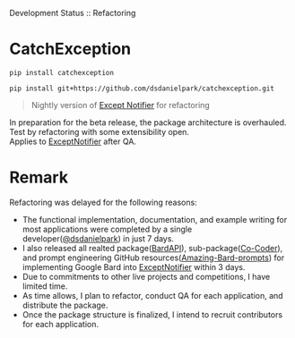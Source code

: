 Development Status :: Refactoring

# CatchException
```
pip install catchexception
```

```
pip install git+https://github.com/dsdanielpark/catchexception.git
```

> Nightly version of [Except Notifier](https://github.com/dsdanielpark/ExceptNotifier) for refactoring

In preparation for the beta release, the package architecture is overhauled. Test by refactoring with some extensibility open. <br>
Applies to [ExceptNotifier](https://github.com/dsdanielpark/ExceptNotifier) after QA.


# Remark
Refactoring was delayed for the following reasons:
- The functional implementation, documentation, and example writing for most applications were completed by a single developer([@dsdanielpark](https://github.com/dsdanielpark)) in just 7 days. 
- I also released all realted package([BardAPI](https://github.com/dsdanielpark/Bard-API)), sub-package([Co-Coder](https://github.com/dsdanielpark/Co-Coder)), and prompt engineering GitHub resources([Amazing-Bard-prompts](https://github.com/dsdanielpark/amazing-bard-prompts)) for implementing Google Bard into [ExceptNotifier](https://github.com/dsdanielpark/ExceptNotifier)  within 3 days. 
- Due to commitments to other live projects and competitions, I have limited time. 
- As time allows, I plan to refactor, conduct QA for each application, and distribute the package. 
- Once the package structure is finalized, I intend to recruit contributors for each application.
<br>
